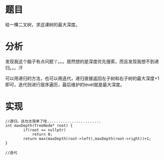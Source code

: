 # 题目
给一棵二叉树，求这课树的最大深度。

# 分析
发现我这个脑子有点问题丫。。。居然想的是深度优先搜索，而且发现我想不到递归。。。汗

可以用递归的方法，也可以用迭代，递归直接返回左子树和右子树的最大深度+1即可，迭代则进行层序遍历，最后维护的level就是最大深度。

# 实现
```
//递归。这也太简单了哇........................
int maxDepth(TreeNode* root) {
        if(root == nullptr)
            return 0;
        return max(maxDepth(root->left),maxDepth(root->right))+1;
}
```

```
//迭代

```